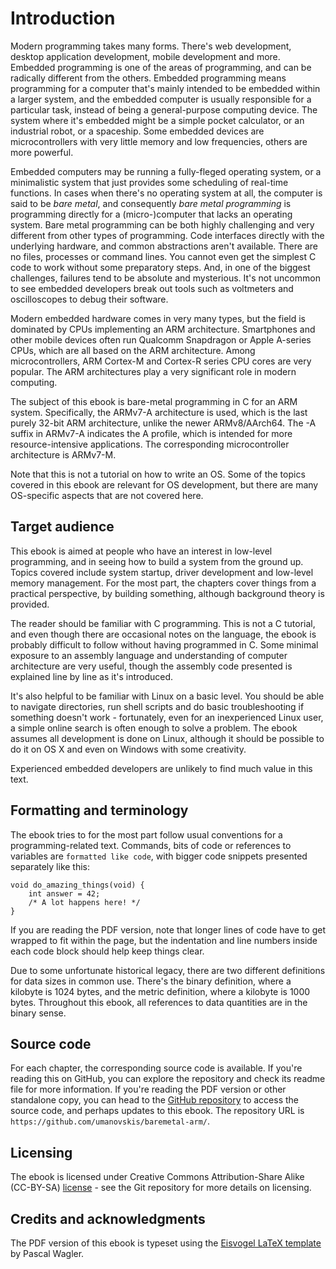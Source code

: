 # Introduction

Modern programming takes many forms. There's web development, desktop application development, mobile development and more. Embedded programming is one of the areas of programming, and can be radically different from the others. Embedded programming means programming for a computer that's mainly intended to be embedded within a larger system, and the embedded computer is usually responsible for a particular task, instead of being a general-purpose computing device. The system where it's embedded might be a simple pocket calculator, or an industrial robot, or a spaceship. Some embedded devices are microcontrollers with very little memory and low frequencies, others are more powerful.

Embedded computers may be running a fully-fleged operating system, or a minimalistic system that just provides some scheduling of real-time functions. In cases when there's no operating system at all, the computer is said to be *bare metal*, and consequently *bare metal programming* is programming directly for a (micro-)computer that lacks an operating system. Bare metal programming can be both highly challenging and very different from other types of programming. Code interfaces directly with the underlying hardware, and common abstractions aren't available. There are no files, processes or command lines. You cannot even get the simplest C code to work without some preparatory steps. And, in one of the biggest challenges, failures tend to be absolute and mysterious. It's not uncommon to see embedded developers break out tools such as voltmeters and oscilloscopes to debug their software.

Modern embedded hardware comes in very many types, but the field is dominated by CPUs implementing an ARM architecture. Smartphones and other mobile devices often run Qualcomm Snapdragon or Apple A-series CPUs, which are all based on the ARM architecture. Among microcontrollers, ARM Cortex-M and Cortex-R series CPU cores are very popular. The ARM architectures play a very significant role in modern computing.

The subject of this ebook is bare-metal programming in C for an ARM system. Specifically, the ARMv7-A architecture is used, which is the last purely 32-bit ARM architecture, unlike the newer ARMv8/AArch64. The -A suffix in ARMv7-A indicates the A profile, which is intended for more resource-intensive applications. The corresponding microcontroller architecture is ARMv7-M.

Note that this is not a tutorial on how to write an OS. Some of the topics covered in this ebook are relevant for OS development, but there are many OS-specific aspects that are not covered here.

## Target audience

This ebook is aimed at people who have an interest in low-level programming, and in seeing how to build a system from the ground up. Topics covered include system startup, driver development and low-level memory management. For the most part, the chapters cover things from a practical perspective, by building something, although background theory is provided.

The reader should be familiar with C programming. This is not a C tutorial, and even though there are occasional notes on the language, the ebook is probably difficult to follow without having programmed in C. Some minimal exposure to an assembly language and understanding of computer architecture are very useful, though the assembly code presented is explained line by line as it's introduced.

It's also helpful to be familiar with Linux on a basic level. You should be able to navigate directories, run shell scripts and do basic troubleshooting if something doesn't work - fortunately, even for an inexperienced Linux user, a simple online search is often enough to solve a problem. The ebook assumes all development is done on Linux, although it should be possible to do it on OS X and even on Windows with some creativity.

Experienced embedded developers are unlikely to find much value in this text.

## Formatting and terminology

The ebook tries to for the most part follow usual conventions for a programming-related text. Commands, bits of code or references to variables are `formatted like code`, with bigger code snippets presented separately like this:

```
void do_amazing_things(void) {
    int answer = 42;
    /* A lot happens here! */
}
```

If you are reading the PDF version, note that longer lines of code have to get wrapped to fit within the page, but the indentation and line numbers inside each code block should help keep things clear.

Due to some unfortunate historical legacy, there are two different definitions for data sizes in common use. There's the binary definition, where a kilobyte is 1024 bytes, and the metric definition, where a kilobyte is 1000 bytes. Throughout this ebook, all references to data quantities are in the binary sense.

## Source code

For each chapter, the corresponding source code is available. If you're reading this on GitHub, you can explore the repository and check its readme file for more information. If you're reading the PDF version or other standalone copy, you can head to the [GitHub repository](https://github.com/umanovskis/baremetal-arm/) to access the source code, and perhaps updates to this ebook. The repository URL is `https://github.com/umanovskis/baremetal-arm/`.

## Licensing

The ebook is licensed under Creative Commons Attribution-Share Alike (CC-BY-SA) [license](http://creativecommons.org/licenses/by-nc-sa/4.0/) - see the Git repository for more details on licensing.

## Credits and acknowledgments

The PDF version of this ebook is typeset using the [Eisvogel LaTeX template](https://github.com/umanovskis/pandoc-latex-template) by Pascal Wagler.

